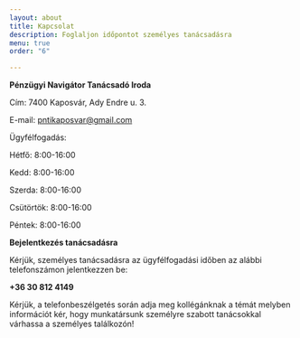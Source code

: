 ```yaml
---
layout: about
title: Kapcsolat
description: Foglaljon időpontot személyes tanácsadásra
menu: true
order: "6"

---
```

**Pénzügyi Navigátor Tanácsadó Iroda**

Cím: 7400 Kaposvár, Ady Endre u. 3.

E-mail: pntikaposvar@gmail.com

Ügyfélfogadás:

Hétfő: 8:00-16:00

Kedd: 8:00-16:00

Szerda: 8:00-16:00

Csütörtök: 8:00-16:00

Péntek: 8:00-16:00

**Bejelentkezés tanácsadásra**

Kérjük, személyes tanácsadásra az ügyfélfogadási időben az alábbi telefonszámon jelentkezzen be:

**+36 30 812 4149**

Kérjük, a telefonbeszélgetés során adja meg kollégánknak a témát melyben információt kér, hogy munkatársunk személyre szabott tanácsokkal várhassa a személyes találkozón!